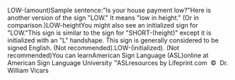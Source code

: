 LOW-(amount)Sample sentence:"Is your house payment 
	low?"Here is another version of the sign 
  "LOW."
  	It means "low in height." (Or in comparison.)LOW-heightYou might also see 
	an initialized sign for "LOW."This sign is similar to the sign for "SHORT-(height)" except it is 
  initialized with an "L" handshape. This sign is generally considered to be 
	signed English. (Not recommended).LOW-(initialized). (Not recommended)You can learnAmerican Sign Language (ASL)online at American Sign Language University ™ASLresources by Lifeprint.com  ©  Dr. William Vicars